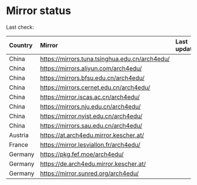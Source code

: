 <script src="./time.js"></script>
# Mirror status
Last check: <script type="text/javascript">localize(1737714203.3799329);</script>

|Country|Mirror|Last update|
|:------|:-----|:----------|
|China|https://mirrors.tuna.tsinghua.edu.cn/arch4edu/|<script type="text/javascript">localize(1737657599);</script>|
|China|https://mirrors.aliyun.com/arch4edu/|<script type="text/javascript">localize(1737657599);</script>|
|China|https://mirrors.bfsu.edu.cn/arch4edu/|<script type="text/javascript">localize(1737657599);</script>|
|China|https://mirrors.cernet.edu.cn/arch4edu/|<script type="text/javascript">localize(1737657599);</script>|
|China|https://mirror.iscas.ac.cn/arch4edu/|<script type="text/javascript">localize(1737657599);</script>|
|China|https://mirrors.nju.edu.cn/arch4edu/|<script type="text/javascript">localize(1737614455);</script>|
|China|https://mirror.nyist.edu.cn/arch4edu/|<script type="text/javascript">localize(1737657599);</script>|
|China|https://mirrors.sau.edu.cn/arch4edu/|<script type="text/javascript">localize(1731653531);</script>|
|Austria|https://at.arch4edu.mirror.kescher.at/|<script type="text/javascript">localize(1737657599);</script>|
|France|https://mirror.lesviallon.fr/arch4edu/|<script type="text/javascript">localize(1737657599);</script>|
|Germany|https://pkg.fef.moe/arch4edu/|<script type="text/javascript">localize(1737657599);</script>|
|Germany|https://de.arch4edu.mirror.kescher.at/|<script type="text/javascript">localize(1737657599);</script>|
|Germany|https://mirror.sunred.org/arch4edu/|<script type="text/javascript">localize(1737657599);</script>|

<script src="./tablefilter/tablefilter.js"></script>
<script src="./table.js"></script>